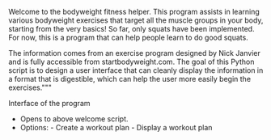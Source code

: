 
Welcome to the bodyweight fitness helper. This program assists in learning 
various bodyweight exercises that target all the muscle groups in your body, 
starting from the very basics! So far, only squats have been implemented.
For now, this is a program that can help people learn to do good squats. 

The information comes from an exercise program designed by Nick Janvier and is fully 
accessible from startbodyweight.com. The goal of this Python script is to design a 
user interface that can cleanly display the information in a format that is digestible,
which can help the user more easily begin the exercises."""

Interface of the program
- Opens to above welcome script.
- Options:
      - Create a workout plan
      - Display a workout plan
